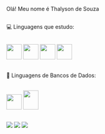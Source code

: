  Olá! Meu nome é Thalyson de Souza

##

💻 Linguagens que estudo:

<div style="display: inline_block"><br>
  <img src="https://cdn.jsdelivr.net/gh/devicons/devicon/icons/python/python-original.svg" height="40" width="40"/>   
  <img src="https://cdn.jsdelivr.net/gh/devicons/devicon/icons/javascript/javascript-original.svg" height="40" width="40"/>   
  <img src="https://cdn.jsdelivr.net/gh/devicons/devicon/icons/html5/html5-original.svg" height="40" width="40"/> 
  <img src="https://cdn.jsdelivr.net/gh/devicons/devicon/icons/jupyter/jupyter-original-wordmark.svg" height="40" width="40"/> </div>
 
##

💾 Linguagens de Bancos de Dados:

<div style="display: inline_block"><br>
  <img src="https://cdn.jsdelivr.net/gh/devicons/devicon/icons/postgresql/postgresql-original.svg" height="40" width="40"/> <img src="https://cdn.jsdelivr.net/gh/devicons/devicon/icons/mysql/mysql-original.svg" height="50" width="40"/> </div>

##

<img src="https://img.shields.io/badge/-LinkedIn-%230077B5?style=for-the-badge&logo=linkedin&logoColor=white" target="_blank"></a>   <a href = "mailto:thalys.leite.vr@gmail.com"><img src="https://img.shields.io/badge/-Gmail-%23333?style=for-the-badge&logo=gmail&logoColor=white" target="_blank"></a>
  <a href = "mailto:thalyson.souza@hotmail.com"><img src="https://img.shields.io/badge/Microsoft_Outlook-0078D4?style=for-the-badge&logo=microsoft-outlook&logoColor=white" target="_blank"></a>
